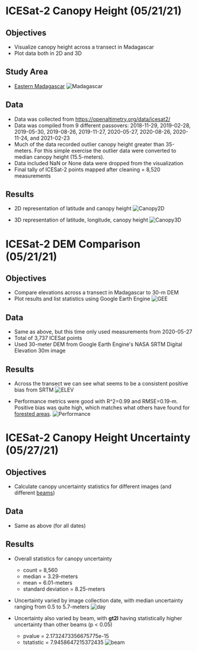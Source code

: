# ICESat-2 Canopy Height (05/21/21)

## Objectives
- Visualize canopy height across a transect in Madagascar
- Plot data both in 2D and 3D

## Study Area
- [Eastern Madagascar](https://www.worldwildlife.org/ecoregions/at0117)
![Madagascar](https://github.com/bwilder95/ICESat2/blob/main/plots/Madagascar.png)

## Data
- Data was collected from https://openaltimetry.org/data/icesat2/
- Data was compiled from 9 different passovers: 2018-11-29, 2019-02-28, 2019-05-30, 2019-08-26, 2019-11-27, 2020-05-27, 2020-08-26, 2020-11-24, and 2021-02-23
- Much of the data recorded outlier canopy height greater than 35-meters. For this simple exercise the outlier data were converted to median canopy height (15.5-meters).
- Data included NaN or None data were dropped from the visualization
- Final tally of ICESat-2 points mapped after cleaning = 8,520 measurements

## Results
- 2D representation of latitude and canopy height
![Canopy2D](https://github.com/bwilder95/ICESat2/blob/main/plots/Canopy_2D.png)

- 3D representation of latitude, longitude, canopy height
![Canopy3D](https://github.com/bwilder95/ICESat2/blob/main/plots/Canopy_3D.png)


# ICESat-2 DEM Comparison (05/21/21)

## Objectives
- Compare elevations across a transect in Madagascar to 30-m DEM
- Plot results and list statistics using Google Earth Engine
![GEE](https://github.com/bwilder95/ICESat2/blob/main/plots/GEE.png)

## Data
- Same as above, but this time only used measurements from 2020-05-27
- Total of 3,737 ICESat points
- Used 30-meter DEM from Google Earth Engine's NASA SRTM Digital Elevation 30m image

## Results
- Across the transect we can see what seems to be a consistent positive bias from SRTM
![ELEV](https://github.com/bwilder95/ICESat2/blob/main/plots/ICESat_DEM_Lat.png)

- Performance metrics were good with R^2=0.99 and RMSE=0.19-m. Positive bias was quite high, which matches what others have found for [forested areas](https://www.usgs.gov/core-science-systems/eros/topochange/science/accuracy-assessment-elevation-data?qt-science_center_objects=0#qt-science_center_objects).
![Performance](https://github.com/bwilder95/ICESat2/blob/main/plots/ICESat_DEM_perform.png)

# ICESat-2 Canopy Height Uncertainty (05/27/21)

## Objectives
- Calculate canopy uncertainty statistics for different images (and different [beams](https://icesat-2.gsfc.nasa.gov/science/specs))

## Data
- Same as above (for all dates)

## Results
- Overall statistics for canopy uncertainty 
    * count = 8,560
    * median = 3.29-meters
    * mean = 6.01-meters
    * standard deviation = 8.25-meters

- Uncertainty varied by image collection date, with median uncertainty ranging from 0.5 to 5.7-meters
![day](https://github.com/bwilder95/ICESat2/blob/main/plots/Canopy_uncert_day.png)

- Uncertainty also varied by beam, with **gt2l** having statistically higher uncertainty than other beams (p < 0.05)
    * pvalue = 2.1732473356675775e-15
    * tstatistic = 7.9458647215372435
![beam](https://github.com/bwilder95/ICESat2/blob/main/plots/Canopy_uncert_beam.png)